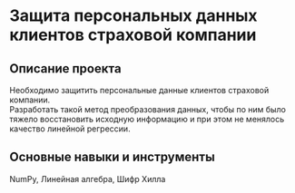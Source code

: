 # Защита персональных данных клиентов страховой компании

## Описание проекта 
Необходимо защитить персональные данные клиентов страховой компании.  
Разработать такой метод преобразования данных, чтобы по ним было тяжело восстановить исходную информацию и при этом не менялось качество линейной регрессии.

## Основные навыки и инструменты
NumPy, Линейная алгебра, Шифр Хилла

